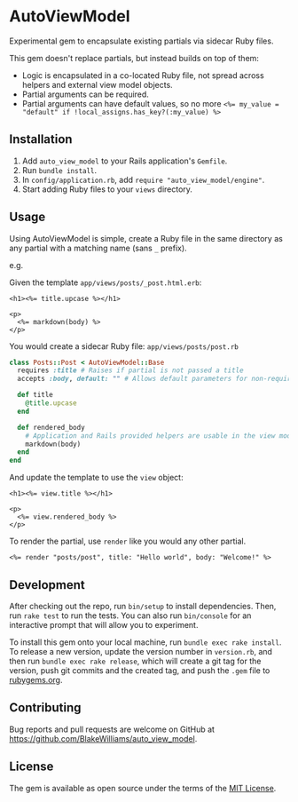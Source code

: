 # AutoViewModel

Experimental gem to encapsulate existing partials via sidecar Ruby files.

This gem doesn't replace partials, but instead builds on top of them:

* Logic is encapsulated in a co-located Ruby file, not spread across helpers and external view model objects.
* Partial arguments can be required.
* Partial arguments can have default values, so no more `<%= my_value = "default" if !local_assigns.has_key?(:my_value) %>`

## Installation

1. Add `auto_view_model` to your Rails application's `Gemfile`.
1. Run `bundle install`.
1. In `config/application.rb`, add `require "auto_view_model/engine"`.
1. Start adding Ruby files to your `views` directory.

## Usage

Using AutoViewModel is simple, create a Ruby file in the same directory as any
partial with a matching name (sans `_` prefix).

e.g.

Given the template `app/views/posts/_post.html.erb`:

```erb
<h1><%= title.upcase %></h1>

<p>
  <%= markdown(body) %>
</p>
```

You would create a sidecar Ruby file: `app/views/posts/post.rb`

```ruby
class Posts::Post < AutoViewModel::Base
  requires :title # Raises if partial is not passed a title
  accepts :body, default: "" # Allows default parameters for non-required attributes

  def title
    @title.upcase
  end

  def rendered_body
    # Application and Rails provided helpers are usable in the view models
    markdown(body)
  end
end
```

And update the template to use the `view` object:

```erb
<h1><%= view.title %></h1>

<p>
  <%= view.rendered_body %>
</p>
```

To render the partial, use `render` like you would any other partial.

```erb
<%= render "posts/post", title: "Hello world", body: "Welcome!" %>
```

## Development

After checking out the repo, run `bin/setup` to install dependencies. Then, run `rake test` to run the tests. You can also run `bin/console` for an interactive prompt that will allow you to experiment.

To install this gem onto your local machine, run `bundle exec rake install`. To release a new version, update the version number in `version.rb`, and then run `bundle exec rake release`, which will create a git tag for the version, push git commits and the created tag, and push the `.gem` file to [rubygems.org](https://rubygems.org).

## Contributing

Bug reports and pull requests are welcome on GitHub at https://github.com/BlakeWilliams/auto_view_model.

## License

The gem is available as open source under the terms of the [MIT License](https://opensource.org/licenses/MIT).
